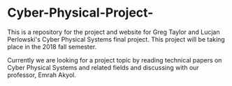 # Cyber-Physical-Project-
This is a repository for the project and website for Greg Taylor and Lucjan Perlowski's Cyber Physical Systems final project.
This project will be taking place in the 2018 fall semester.

Currently we are looking for a project topic by reading technical papers on Cyber Physical Systems and related fields and discussing 
with our professor, Emrah Akyol.
